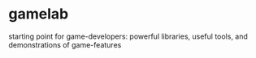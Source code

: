 # gamelab
starting point for game-developers: powerful libraries, useful tools, and demonstrations of game-features
